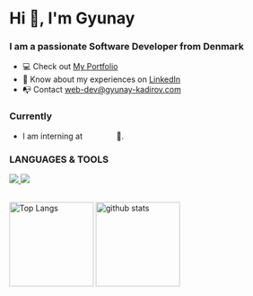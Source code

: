 <h1 align="left">Hi 👋, I'm Gyunay</h1>
<h3 align="left">I am a passionate Software Developer from Denmark</h3>

<ul>
  <li>💻 Check out <a href="https://gyunay-kadirov.com/">My Portfolio</a></li>
  <li>📄 Know about my experiences on <a href="https://www.linkedin.com/in/gyunayK" target="blank">LinkedIn</a></li>
  <li>📭 Contact <a href="mailto:web-dev@gyunay-kadirov.com">web-dev@gyunay-kadirov.com</a></li>
</ul>

<!--- What I'm Doing Currently --->
<h3 align="left">Currently</h3>
<ul>
  <li>I am interning at <a href="https://www.icepanel.io" style="color: #FFFFFF; text-decoration: underline;">IcePanel</a>🧊.</li>
</ul>

<!--- Skills --->
<h3 align="left">LANGUAGES & TOOLS</h3>
<a href="https://skillicons.dev">
 <img src="https://skillicons.dev/icons?i=vue,react,redux,ts,js,nextjs,html,css,materialui,styledcomponents,tailwind,sass,bootstrap" />
  <img src="https://skillicons.dev/icons?i=nodejs,express,mongodb,mysql,php,graphql,aws,jenkins,vercel,git,docker" />
</a>
<br>
<br>

<!--- Status & Language --->
<p align="left">
  <img alt="Top Langs" height="150px" src="https://github-readme-stats-tawny-six-61.vercel.app/api?username=gyunayK&show_icons=true&theme=radical" />
  <img alt="github stats" height="150px" src="https://github-readme-stats-tawny-six-61.vercel.app/api/top-langs/?username=gyunayK&layout=compact&theme=omni" />
</p>
